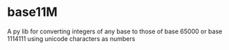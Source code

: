 # base11M
A py lib for converting integers of any base to those of base 65000 or base 1114111 using unicode characters as numbers
